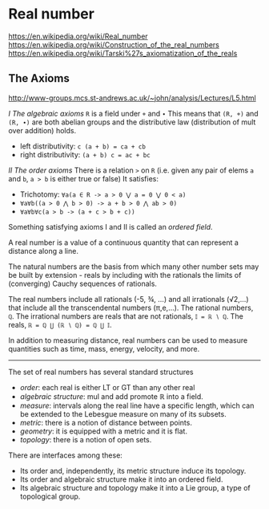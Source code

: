 # Real number

https://en.wikipedia.org/wiki/Real_number
https://en.wikipedia.org/wiki/Construction_of_the_real_numbers
https://en.wikipedia.org/wiki/Tarski%27s_axiomatization_of_the_reals



## The Axioms

http://www-groups.mcs.st-andrews.ac.uk/~john/analysis/Lectures/L5.html

*I The algebraic axioms*
`R` is a field under `+` and `∙`
This means that `(R, +)` and `(R, ∙)` are both abelian groups and the distributive law (distribution of mult over addition) holds.
- left distributivity:  `c (a + b) = ca + cb`
- right distributivity: `(a + b) c = ac + bc`

*II The order axioms*
There is a relation `>` on `R`
(i.e. given any pair of elems `a` and `b`, `a > b` is either true or false)
It satisfies:
- Trichotomy: `∀a(a ∈ R -> a > 0 ⋁ a = 0 ⋁ 0 < a)`
- `∀a∀b((a > 0 ⋀ b > 0) -> a + b > 0 ⋀ ab > 0)`
- `∀a∀b∀c(a > b -> (a + c > b + c))`

Something satisfying axioms I and II is called an *ordered field*.


A real number is a value of a continuous quantity that can represent a distance along a line.

The natural numbers are the basis from which many other number sets may be built by extension - reals by including with the rationals the limits of (converging) Cauchy sequences of rationals.

The real numbers include all rationals (-5, ¾, …) and all irrationals (√2,…) that include all the transcendental numbers (π,e,…). The rational numbers, `ℚ`. The irrational numbers are reals that are not rationals, `𝕀 = ℝ ∖ ℚ`. The reals, `ℝ = ℚ ⋃ (ℝ ∖ ℚ) = ℚ ⋃ 𝕀`.

In addition to measuring distance, real numbers can be used to measure quantities such as time, mass, energy, velocity, and more.



---

The set of real numbers has several standard structures
- *order*: each real is either LT or GT than any other real
- *algebraic structure*: mul and add promote ℝ into a field.
- *measure*: intervals along the real line have a specific length, which can be extended to the Lebesgue measure on many of its subsets.
- *metric*: there is a notion of distance between points.
- *geometry*: it is equipped with a metric and it is flat.
- *topology*: there is a notion of open sets.

There are interfaces among these:
- Its order and, independently, its metric structure induce its topology.
- Its order and algebraic structure make it into an ordered field.
- Its algebraic structure and topology make it into a Lie group, a type of topological group.
